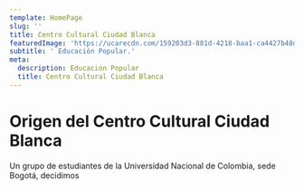 ```yaml
---
template: HomePage
slug: ''
title: Centro Cultural Ciudad Blanca
featuredImage: 'https://ucarecdn.com/159203d3-881d-4218-baa1-ca4427b48d0d/'
subtitle: ' Educación Popular.'
meta:
  description: Educación Popular
  title: Centro Cultural Ciudad Blanca
---
```

# Origen del Centro Cultural Ciudad Blanca

Un grupo de estudiantes de la Universidad Nacional de Colombia, sede Bogotá, decidimos  
